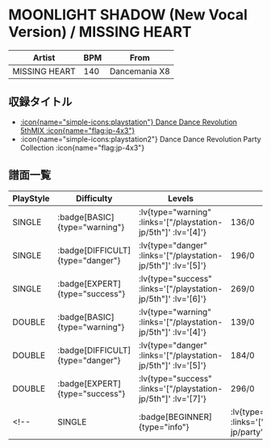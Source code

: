 # MOONLIGHT SHADOW (New Vocal Version) / MISSING HEART

|Artist|BPM|From|
|------|---|----|
|MISSING HEART|140|Dancemania X8|

## 収録タイトル

- [ :icon{name="simple-icons:playstation"} Dance Dance Revolution 5thMIX :icon{name="flag:jp-4x3"} ](/playstation-jp/5th)
- :icon{name="simple-icons:playstation2"} Dance Dance Revolution Party Collection :icon{name="flag:jp-4x3"}

## 譜面一覧

|PlayStyle|Difficulty|Levels|Notes|Movie|
|---------|----------|------|-----|-----|
|SINGLE| :badge[BASIC]{type="warning"} | :lv{type="warning" :links='["/playstation-jp/5th"]' :lv='[4]'} |136/0||
|SINGLE| :badge[DIFFICULT]{type="danger"} | :lv{type="danger" :links='["/playstation-jp/5th"]' :lv='[5]'} |196/0||
|SINGLE| :badge[EXPERT]{type="success"} | :lv{type="success" :links='["/playstation-jp/5th"]' :lv='[6]'} |269/0||
|DOUBLE| :badge[BASIC]{type="warning"} | :lv{type="warning" :links='["/playstation-jp/5th"]' :lv='[4]'} |139/0||
|DOUBLE| :badge[DIFFICULT]{type="danger"} | :lv{type="danger" :links='["/playstation-jp/5th"]' :lv='[5]'} |184/0||
|DOUBLE| :badge[EXPERT]{type="success"} | :lv{type="success" :links='["/playstation-jp/5th"]' :lv='[7]'} |296/0||
<!-- |SINGLE| :badge[BEGINNER]{type="info"} | :lv{type="info" :links='["/playstation2-jp/party"]' :lv='[1]'} |82/0|| -->
